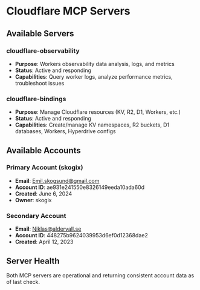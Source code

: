# Cloudflare MCP Servers

## Available Servers

### cloudflare-observability
- **Purpose**: Workers observability data analysis, logs, and metrics
- **Status**: Active and responding
- **Capabilities**: Query worker logs, analyze performance metrics, troubleshoot issues

### cloudflare-bindings  
- **Purpose**: Manage Cloudflare resources (KV, R2, D1, Workers, etc.)
- **Status**: Active and responding
- **Capabilities**: Create/manage KV namespaces, R2 buckets, D1 databases, Workers, Hyperdrive configs

## Available Accounts

### Primary Account (skogix)
- **Email**: Emil.skogsund@gmail.com
- **Account ID**: ae931e241550e8326149eeda10ada60d
- **Created**: June 6, 2024
- **Owner**: skogix

### Secondary Account
- **Email**: Niklas@aldervall.se
- **Account ID**: 448275b9624039953d6ef0d12368dae2
- **Created**: April 12, 2023

## Server Health
Both MCP servers are operational and returning consistent account data as of last check.